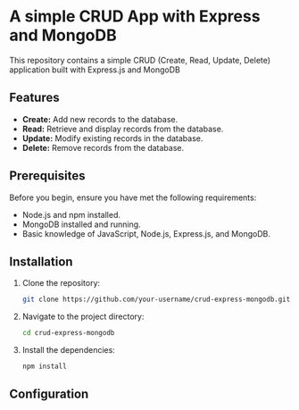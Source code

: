 # A simple CRUD App with Express and MongoDB
This repository contains a simple CRUD (Create, Read, Update, Delete) application built with Express.js and MongoDB



## Features

- **Create:** Add new records to the database.
- **Read:** Retrieve and display records from the database.
- **Update:** Modify existing records in the database.
- **Delete:** Remove records from the database.

## Prerequisites

Before you begin, ensure you have met the following requirements:

- Node.js and npm installed.
- MongoDB installed and running.
- Basic knowledge of JavaScript, Node.js, Express.js, and MongoDB.

## Installation

1. Clone the repository:
   ```bash
   git clone https://github.com/your-username/crud-express-mongodb.git

2. Navigate to the project directory:
   ```bash
   cd crud-express-mongodb


3. Install the dependencies:
   ```bash
   npm install

## Configuration
